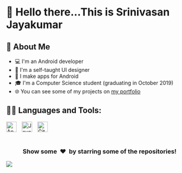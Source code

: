 # :wave: Hello there...This is Srinivasan Jayakumar

## 📖 About Me

* 💻 I'm an Android developer
* 🎨 I'm a self-taught UI designer
* 📱 I make apps for Android
* 🎓 I'm a Computer Science student (graduating in October 2019)
* 🌐 You can see some of my projects on [my portfolio](https://github.com/SrinivasanJayakumarr/)

## 👨‍💻 Languages and Tools:

<table>
          <a href="#"><img alt="Android Studio" title="Android Studio" height="28px"src="https://i.imgur.com/6nJGNMN.png" /></a>
          <b>&emsp;</b>
          <a href="#"><img alt="Java" title="Java" height="28px"src="https://img.icons8.com/color/48/000000/java-coffee-cup-logo.png" /></a>
          <b>&emsp;</b>
          <a href="#"><img alt="GitHub" title="GitHub" height="28px"src="https://i.imgur.com/DZgetVv.png" /></a>
          <b>&emsp;</b>
</table>



<div align="center">
<h3 align="center">Show some &nbsp;❤️&nbsp; by starring some of the repositories!</h3>
</div><img src="https://github.com/punitkmryh/punitkmryh/blob/master/wave.svg" />
